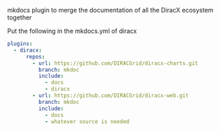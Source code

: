mkdocs plugin to merge the documentation of all the DiracX ecosystem together


Put the following in the mkdocs.yml of diracx

```yaml
plugins:
  - diracx:
      repos:
        - url: https://github.com/DIRACGrid/diracx-charts.git
          branch: mkdoc
          include: 
            - docs
            - diracx
        - url: https://github.com/DIRACGrid/diracx-web.git
          branch: mkdoc
          include: 
            - docs
            - whatever source is needed
```